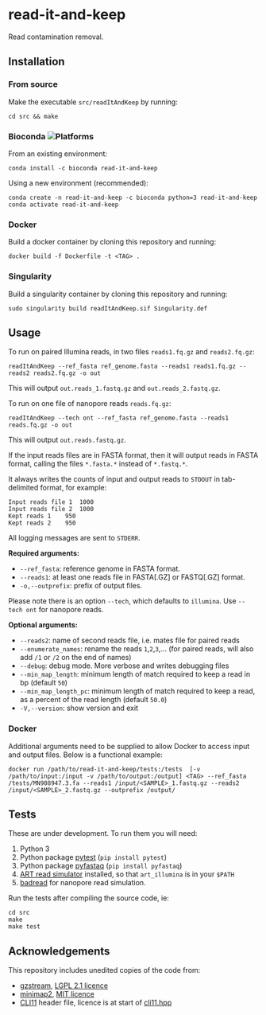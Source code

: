 # read-it-and-keep
Read contamination removal.


## Installation
### From source
Make the executable `src/readItAndKeep` by running:
```
cd src && make
```

### Bioconda ![Platforms](https://anaconda.org/bioconda/read-it-and-keep/badges/platforms.svg)

From an existing environment:
```
conda install -c bioconda read-it-and-keep
```
Using a new environment (recommended):
```
conda create -n read-it-and-keep -c bioconda python=3 read-it-and-keep
conda activate read-it-and-keep
```

### Docker
Build a docker container by cloning this repository and running:
```
docker build -f Dockerfile -t <TAG> .
```

### Singularity
Build a singularity container by cloning this repository and running:
```
sudo singularity build readItAndKeep.sif Singularity.def
```


## Usage

To run on paired Illumina reads, in two files `reads1.fq.gz` and `reads2.fq.gz`:

```
readItAndKeep --ref_fasta ref_genome.fasta --reads1 reads1.fq.gz --reads2 reads2.fq.gz -o out
```

This will output `out.reads_1.fastq.gz` and `out.reads_2.fastq.gz`.

To run on one file of nanopore reads `reads.fq.gz`:

```
readItAndKeep --tech ont --ref_fasta ref_genome.fasta --reads1 reads.fq.gz -o out
```

This will output `out.reads.fastq.gz`.

If the input reads files are in FASTA format, then it will output reads in FASTA format, calling the files `*.fasta.*` instead of `*.fastq.*`.

It always writes the counts of input and output reads to `STDOUT` in tab-delimited format, for example:

```
Input reads file 1	1000
Input reads file 2	1000
Kept reads 1	950
Kept reads 2	950
```

All logging messages are sent to `STDERR`.

**Required arguments:**

- `--ref_fasta`: reference genome in FASTA format.
- `--reads1`: at least one reads file in FASTA[.GZ] or FASTQ[.GZ] format.
- `-o,--outprefix`: prefix of output files.

Please note there is an option `--tech`, which defaults to `illumina`. Use `--tech ont` for nanopore reads.

**Optional arguments:**

- `--reads2`: name of second reads file, i.e. mates file for paired reads
- `--enumerate_names`: rename the reads `1`,`2`,`3`,... (for paired reads, will also add `/1` or `/2` on the end of names)
- `--debug`: debug mode. More verbose and writes debugging files
- `--min_map_length`: minimum length of match required to keep a read in bp (default `50`)
- `--min_map_length_pc`: minimum length of match required to keep a read, as a percent of the read length (default `50.0`)
- `-V,--version`: show version and exit

### Docker
Additional arguments need to be supplied to allow Docker to access input and output files. Below is a functional example:

```
docker run /path/to/read-it-and-keep/tests:/tests  [-v /path/to/input:/input -v /path/to/output:/output] <TAG> --ref_fasta /tests/MN908947.3.fa --reads1 /input/<SAMPLE>_1.fastq.gz --reads2 /input/<SAMPLE>_2.fastq.gz --outprefix /output/
```
## Tests

These are under development. To run them you will need:
1. Python 3
2. Python package [pytest](https://docs.pytest.org/en/stable/) (`pip install pytest`)
3. Python package [pyfastaq](https://github.com/sanger-pathogens/Fastaq)  (`pip install pyfastaq`)
4. [ART read simulator](https://www.niehs.nih.gov/research/resources/software/biostatistics/art/index.cfm)
   installed, so that `art_illumina` is in your `$PATH`
5. [badread](https://github.com/rrwick/Badread) for nanopore read simulation.

Run the tests after compiling the source code, ie:
```
cd src
make
make test
```

## Acknowledgements

This repository includes unedited copies of the code from:
* [gzstream](https://www.cs.unc.edu/Research/compgeom/gzstream/), [LGPL 2.1 licence](https://github.com/GenomePathogenAnalysisService/read-it-and-keep/blob/main/src/ext/gzstream/COPYING.LIB)
* [minimap2](https://github.com/lh3/minimap2), [MIT licence](https://github.com/GenomePathogenAnalysisService/read-it-and-keep/blob/main/src/ext/minimap2-2.22/LICENSE.txt)
* [CLI11](https://github.com/CLIUtils/CLI11) header file, licence is at start of [cli11.hpp](https://github.com/GenomePathogenAnalysisService/read-it-and-keep/blob/main/src/CLI11.hpp)
